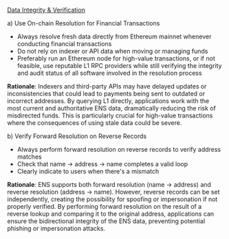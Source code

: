 [Data Integrity & Verification](#data-integrity--verification)

a) Use On-chain Resolution for Financial Transactions

- Always resolve fresh data directly from Ethereum mainnet whenever conducting financial transactions
- Do not rely on indexer or API data when moving or managing funds
- Preferably run an Ethereum node for high-value transactions, or if not feasible, use reputable L1 RPC providers while still verifying the integrity and audit status of all software involved in the resolution process

**Rationale**: Indexers and third-party APIs may have delayed updates or inconsistencies that could lead to payments being sent to outdated or incorrect addresses. By querying L1 directly, applications work with the most current and authoritative ENS data, dramatically reducing the risk of misdirected funds. This is particularly crucial for high-value transactions where the consequences of using stale data could be severe.

b) Verify Forward Resolution on Reverse Records
- Always perform forward resolution on reverse records to verify address matches
- Check that name → address → name completes a valid loop
- Clearly indicate to users when there's a mismatch

**Rationale**: ENS supports both forward resolution (name → address) and reverse resolution (address → name). However, reverse records can be set independently, creating the possibility for spoofing or impersonation if not properly verified. By performing forward resolution on the result of a reverse lookup and comparing it to the original address, applications can ensure the bidirectional integrity of the ENS data, preventing potential phishing or impersonation attacks.
